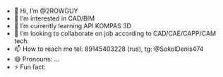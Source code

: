 - 👋 Hi, I’m @2ROWGUY
- 👀 I’m interested in CAD/BIM
- 🌱 I’m currently learning API KOMPAS 3D
- 💞️ I’m looking to collaborate on job according to CAD/CAE/CAPP/CAM tech.
- 📫 How to reach me tel: 89145403228 (rus), tg: @SokolDenis474
- 😄 Pronouns: ...
- ⚡ Fun fact: 

<!---
2ROWGUY/2ROWGUY is a ✨ special ✨ repository because its `README.md` (this file) appears on your GitHub profile.
You can click the Preview link to take a look at your changes.
--->
